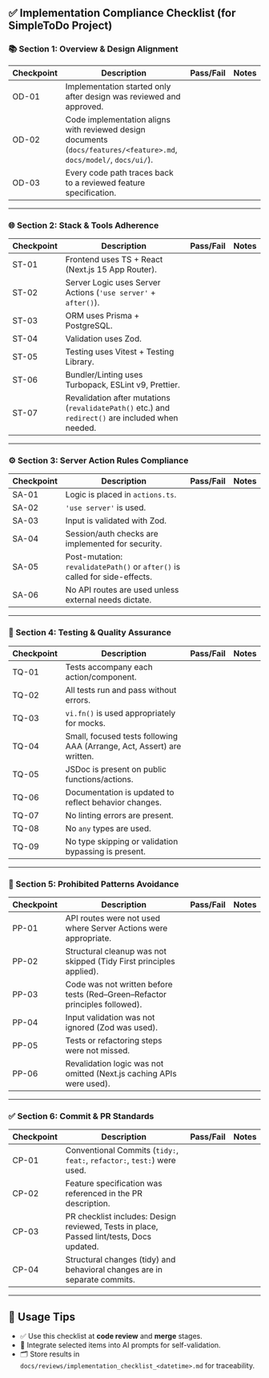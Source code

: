 ## ✅ Implementation Compliance Checklist (for SimpleToDo Project)

### 📚 Section 1: Overview & Design Alignment

| Checkpoint | Description                                                              | Pass/Fail | Notes |
| ---------- | ------------------------------------------------------------------------ | --------- | ----- |
| OD-01      | Implementation started only after design was reviewed and approved.      |           |       |
| OD-02      | Code implementation aligns with reviewed design documents (`docs/features/<feature>.md`, `docs/model/`, `docs/ui/`). |           |       |
| OD-03      | Every code path traces back to a reviewed feature specification.         |           |       |

---

### 🌐 Section 2: Stack & Tools Adherence

| Checkpoint | Description                                                              | Pass/Fail | Notes |
| ---------- | ------------------------------------------------------------------------ | --------- | ----- |
| ST-01      | Frontend uses TS + React (Next.js 15 App Router).                        |           |       |
| ST-02      | Server Logic uses Server Actions (`'use server'` + `after()`).           |           |       |
| ST-03      | ORM uses Prisma + PostgreSQL.                                            |           |       |
| ST-04      | Validation uses Zod.                                                     |           |       |
| ST-05      | Testing uses Vitest + Testing Library.                                   |           |       |
| ST-06      | Bundler/Linting uses Turbopack, ESLint v9, Prettier.                     |           |       |
| ST-07      | Revalidation after mutations (`revalidatePath()` etc.) and `redirect()` are included when needed. |           |       |

---

### ⚙️ Section 3: Server Action Rules Compliance

| Checkpoint | Description                                                              | Pass/Fail | Notes |
| ---------- | ------------------------------------------------------------------------ | --------- | ----- |
| SA-01      | Logic is placed in `actions.ts`.                                         |           |       |
| SA-02      | `'use server'` is used.                                                  |           |       |
| SA-03      | Input is validated with Zod.                                             |           |       |
| SA-04      | Session/auth checks are implemented for security.                        |           |       |
| SA-05      | Post-mutation: `revalidatePath()` or `after()` is called for side-effects. |           |       |
| SA-06      | No API routes are used unless external needs dictate.                    |           |       |

---

### 🧪 Section 4: Testing & Quality Assurance

| Checkpoint | Description                                                              | Pass/Fail | Notes |
| ---------- | ------------------------------------------------------------------------ | --------- | ----- |
| TQ-01      | Tests accompany each action/component.                                   |           |       |
| TQ-02      | All tests run and pass without errors.                                   |           |       |
| TQ-03      | `vi.fn()` is used appropriately for mocks.                               |           |       |
| TQ-04      | Small, focused tests following AAA (Arrange, Act, Assert) are written.   |           |       |
| TQ-05      | JSDoc is present on public functions/actions.                            |           |       |
| TQ-06      | Documentation is updated to reflect behavior changes.                    |           |       |
| TQ-07      | No linting errors are present.                                           |           |       |
| TQ-08      | No `any` types are used.                                                 |           |       |
| TQ-09      | No type skipping or validation bypassing is present.                     |           |       |

---

### 🚫 Section 5: Prohibited Patterns Avoidance

| Checkpoint | Description                                                              | Pass/Fail | Notes |
| ---------- | ------------------------------------------------------------------------ | --------- | ----- |
| PP-01      | API routes were not used where Server Actions were appropriate.          |           |       |
| PP-02      | Structural cleanup was not skipped (Tidy First principles applied).      |           |       |
| PP-03      | Code was not written before tests (Red–Green–Refactor principles followed). |           |       |
| PP-04      | Input validation was not ignored (Zod was used).                         |           |       |
| PP-05      | Tests or refactoring steps were not missed.                              |           |       |
| PP-06      | Revalidation logic was not omitted (Next.js caching APIs were used).     |           |       |

---

### ✅ Section 6: Commit & PR Standards

| Checkpoint | Description                                                              | Pass/Fail | Notes |
| ---------- | ------------------------------------------------------------------------ | --------- | ----- |
| CP-01      | Conventional Commits (`tidy:`, `feat:`, `refactor:`, `test:`) were used. |           |       |
| CP-02      | Feature specification was referenced in the PR description.              |           |       |
| CP-03      | PR checklist includes: Design reviewed, Tests in place, Passed lint/tests, Docs updated. |           |       |
| CP-04      | Structural changes (tidy) and behavioral changes are in separate commits. |           |       |

---

## 🧠 Usage Tips

* ✅ Use this checklist at **code review** and **merge** stages.
* 🤖 Integrate selected items into AI prompts for self-validation.
* 🗂️ Store results in `docs/reviews/implementation_checklist_<datetime>.md` for traceability.
